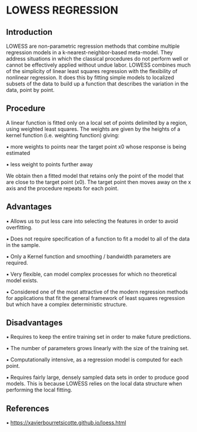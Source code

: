 # LOWESS REGRESSION

## Introduction

LOWESS are non-parametric regression methods that combine multiple regression models in a k-nearest-neighbor-based meta-model. They address situations in which the classical procedures do not perform well or cannot be effectively applied without undue labor. LOWESS combines much of the simplicity of linear least squares regression with the flexibility of nonlinear regression. It does this by fitting simple models to localized subsets of the data to build up a function that describes the variation in the data, point by point.

## Procedure

A linear function is fitted only on a local set of points delimited by a region, using weighted least squares. The weights are given by the heights of a kernel function (i.e. weighting function) giving:

▪ more weights to points near the target point x0 whose response is being estimated

▪ less weight to points further away

We obtain then a fitted model that retains only the point of the model that are close to the target point (x0). The target point then moves away on the x axis and the procedure repeats for each point.

## Advantages

▪ Allows us to put less care into selecting the features in order to avoid overfitting.

▪ Does not require specification of a function to fit a model to all of the data in the sample.

▪ Only a Kernel function and smoothing / bandwidth parameters are required.

▪ Very flexible, can model complex processes for which no theoretical model exists.

▪ Considered one of the most attractive of the modern regression methods for applications that fit the general framework of least squares regression but which have a complex deterministic structure.

## Disadvantages

▪ Requires to keep the entire training set in order to make future predictions.

▪ The number of parameters grows linearly with the size of the training set.

▪ Computationally intensive, as a regression model is computed for each point.

▪ Requires fairly large, densely sampled data sets in order to produce good models. This is because LOWESS relies on the local data structure when performing the local fitting.

## References

▪ https://xavierbourretsicotte.github.io/loess.html
